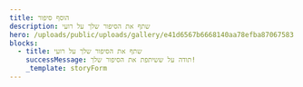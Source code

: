 ```yaml
---
title: הוסף סיפור
description: שתף את הסיפור שלך על רועי
hero: /uploads/public/uploads/gallery/e41d6567b6668140aa78efba87067583.jpeg
blocks:
  - title: שתף את הסיפור שלך על רועי
    successMessage: תודה על ששיתפת את הסיפור שלך!
    _template: storyForm
---
```


